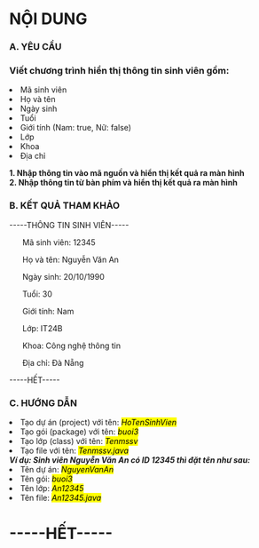 <h1>NỘI DUNG</h1>
<h3>A. YÊU CẦU</h3>
<h3>Viết chương trình hiển thị thông tin sinh viên gồm:</h3>
<li>Mã sinh viên</li>
<li>Họ và tên</li>
<li>Ngày sinh</li>
<li>Tuổi</li>
<li>Giới tính (Nam: true, Nữ: false)</li>
<li>Lớp</li>
<li>Khoa</li> 
<li>Địa chỉ</li>
<p></p>
<b>1. Nhập thông tin vào mã nguồn và hiển thị kết quả ra màn hình</b>
<b><br>2. Nhập thông tin từ bàn phím và hiển thị kết quả ra màn hình</br></b>
<h3>B. KẾT QUẢ THAM KHẢO</h3>
-----THÔNG TIN SINH VIÊN-----
<ol>Mã sinh viên: 12345</ol>      
<ol>Họ và tên: Nguyễn Văn An</ol>
<ol>Ngày sinh: 20/10/1990</ol>
<ol>Tuổi: 30</ol>
<ol>Giới tính: Nam</ol>
<ol>Lớp: IT24B</ol>
<ol>Khoa: Công nghệ thông tin</ol>
<ol>Địa chỉ: Đà Nẵng</ol>
-----HẾT----- 
<h3>C. HƯỚNG DẪN</h3>
<li>Tạo dự án (project) với tên: <mark><i>HoTenSinhVien</i></mark></li>
<li>Tạo gói (package) với tên: <mark><i>buoi3</i></mark></li>
<li>Tạo lớp (class) với tên: <mark><i>Tenmssv</i></mark></li>
<li>Tạo file với tên: <mark><i>Tenmssv.java</i></mark></li>
<b><em>Ví dụ: Sinh viên Nguyễn Văn An có ID 12345 thì đặt tên như sau:</em></b>
<li>Tên dự án: <mark><i>NguyenVanAn</i></mark></li> 
<li>Tên gói: <mark><i>buoi3</i></mark></li>
<li>Tên lớp: <mark><i>An12345</i></mark></li>
<li>Tên file: <mark><i>An12345.java</i></mark></li>
<h1>-----HẾT-----</h1>

